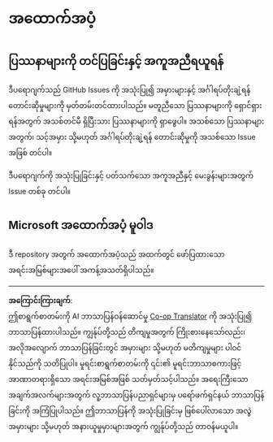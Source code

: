 <!--
CO_OP_TRANSLATOR_METADATA:
{
  "original_hash": "872be8bc1b93ef1dd9ac3d6e8f99f6ab",
  "translation_date": "2025-09-05T11:21:24+00:00",
  "source_file": "SUPPORT.md",
  "language_code": "my"
}
-->
# အထောက်အပံ့
## ပြဿနာများကို တင်ပြခြင်းနှင့် အကူအညီရယူရန်  

ဒီပရောဂျက်သည် GitHub Issues ကို အသုံးပြု၍ အမှားများနှင့် အင်္ဂါရပ်တိုးချဲ့ရန် တောင်းဆိုမှုများကို မှတ်တမ်းတင်ထားပါသည်။ မတူညီသော ပြဿနာများကို ရှောင်ရှားရန်အတွက် အသစ်တင်မီ ရှိပြီးသား ပြဿနာများကို ရှာဖွေပါ။ အသစ်သော ပြဿနာများအတွက်၊ သင့်အမှား သို့မဟုတ် အင်္ဂါရပ်တိုးချဲ့ရန် တောင်းဆိုမှုကို အသစ်သော Issue အဖြစ် တင်ပါ။

ဒီပရောဂျက်ကို အသုံးပြုခြင်းနှင့် ပတ်သက်သော အကူအညီနှင့် မေးခွန်းများအတွက် Issue တစ်ခု တင်ပါ။

## Microsoft အထောက်အပံ့ မူဝါဒ  

ဒီ repository အတွက် အထောက်အပံ့သည် အထက်တွင် ဖော်ပြထားသော အရင်းအမြစ်များအပေါ် အကန့်အသတ်ရှိပါသည်။

---

**အကြောင်းကြားချက်**:  
ဤစာရွက်စာတမ်းကို AI ဘာသာပြန်ဝန်ဆောင်မှု [Co-op Translator](https://github.com/Azure/co-op-translator) ကို အသုံးပြု၍ ဘာသာပြန်ထားပါသည်။ ကျွန်ုပ်တို့သည် တိကျမှုအတွက် ကြိုးစားနေသော်လည်း၊ အလိုအလျောက် ဘာသာပြန်ခြင်းတွင် အမှားများ သို့မဟုတ် မတိကျမှုများ ပါဝင်နိုင်သည်ကို သတိပြုပါ။ မူရင်းစာရွက်စာတမ်းကို ၎င်း၏ မူရင်းဘာသာစကားဖြင့် အာဏာတရားရှိသော အရင်းအမြစ်အဖြစ် သတ်မှတ်သင့်ပါသည်။ အရေးကြီးသော အချက်အလက်များအတွက် လူ့ဘာသာပြန်ပညာရှင်များမှ ပရော်ဖက်ရှင်နယ် ဘာသာပြန်ခြင်းကို အကြံပြုပါသည်။ ဤဘာသာပြန်ကို အသုံးပြုခြင်းမှ ဖြစ်ပေါ်လာသော အလွဲအမှားများ သို့မဟုတ် အနားယူမှုမှားများအတွက် ကျွန်ုပ်တို့သည် တာဝန်မယူပါ။